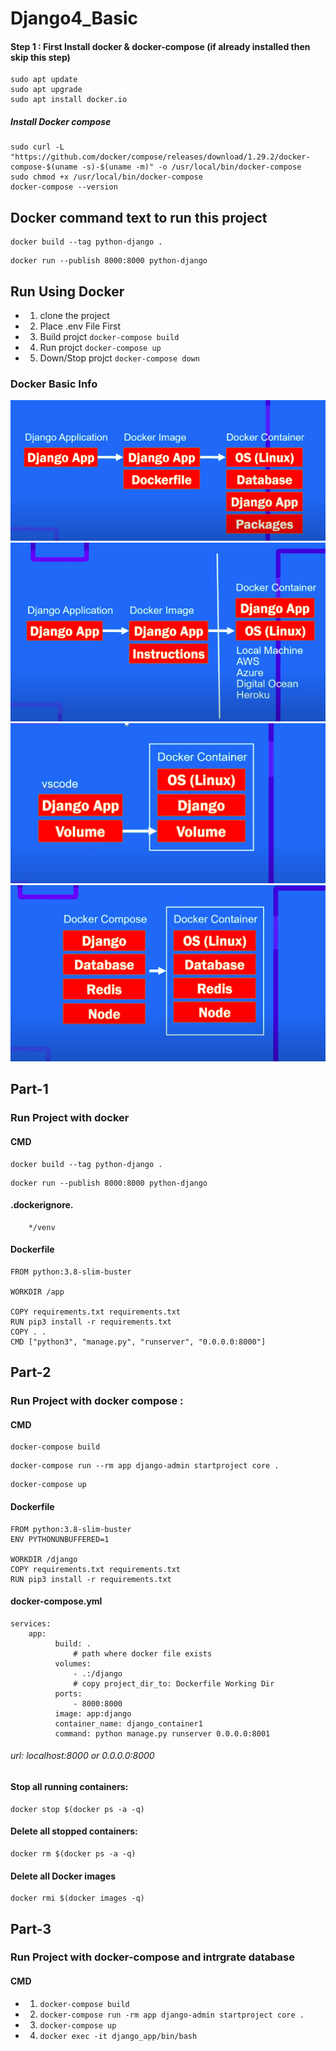 # Django4_Basic

#### Step 1 : First Install docker & docker-compose (if already installed then skip this step)
```
sudo apt update
sudo apt upgrade
sudo apt install docker.io
```
##### Install Docker compose
```
sudo curl -L "https://github.com/docker/compose/releases/download/1.29.2/docker-compose-$(uname -s)-$(uname -m)" -o /usr/local/bin/docker-compose
sudo chmod +x /usr/local/bin/docker-compose
docker-compose --version
```

## Docker command text to run this project
```
docker build --tag python-django .
```
```
docker run --publish 8000:8000 python-django
```


## Run Using Docker
  - 1. clone the project
  - 2. Place .env File First 
  - 3. Build projct ``` docker-compose build ```
  - 4. Run projct ``` docker-compose up ```
  - 5. Down/Stop projct ``` docker-compose down ```


### Docker Basic Info
![Docker Basic 1.1 ](https://github.com/MdNazmul9/All-Django-Project_Need/blob/main/backend/doc/1.1.png)
![Docker Basic 1.2 ](https://github.com/MdNazmul9/All-Django-Project_Need/blob/main/backend/doc/1.2.png)
![Docker Basic 1.1 ](https://github.com/MdNazmul9/All-Django-Project_Need/blob/main/backend/doc/2.1.png)
![Docker Basic 1.2 ](https://github.com/MdNazmul9/All-Django-Project_Need/blob/main/backend/doc/2.2.png)


## Part-1
### Run Project with docker

  #### CMD 
     
  ```
  docker build --tag python-django .
  ```
  ```
  docker run --publish 8000:8000 python-django

  ```
  #### .dockerignore.
  ```
      */venv
  ```
  #### Dockerfile
  ```
  FROM python:3.8-slim-buster

  WORKDIR /app

  COPY requirements.txt requirements.txt
  RUN pip3 install -r requirements.txt
  COPY . .
  CMD ["python3", "manage.py", "runserver", "0.0.0.0:8000"]
  ```

## Part-2
### Run Project with docker compose :

  #### CMD 

  ```
  docker-compose build
  ```
  ```
  docker-compose run --rm app django-admin startproject core .
  ```
  ```
  docker-compose up
  ```
  #### Dockerfile
  ```
  FROM python:3.8-slim-buster
  ENV PYTHONUNBUFFERED=1

  WORKDIR /django
  COPY requirements.txt requirements.txt
  RUN pip3 install -r requirements.txt
  ```

  #### docker-compose.yml
  ```
  services:
      app:
            build: .
                # path where docker file exists
            volumes:
                - .:/django
                # copy project_dir_to: Dockerfile Working Dir
            ports:
                - 8000:8000
            image: app:django
            container_name: django_container1
            command: python manage.py runserver 0.0.0.0:8001

  ```
  ###### url: localhost:8000 or 0.0.0.0:8000
 
  #### Stop all running containers: 
  ```
  docker stop $(docker ps -a -q)
  ```
  #### Delete all stopped containers: 
  ```
  docker rm $(docker ps -a -q)
  ```
  #### Delete all Docker images
  ```
  docker rmi $(docker images -q)
  ```


## Part-3
### Run Project with docker-compose  and intrgrate database

  #### CMD 

  - 1. ``` docker-compose build ```
  - 2. ``` docker-compose run -rm app django-admin startproject core . ```
  - 3. ``` docker-compose up ```
  - 4. ``` docker exec -it django_app/bin/bash ```

